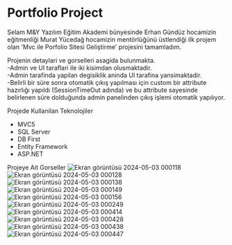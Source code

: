 # Portfolio Project
Selam 
 M&Y Yazılım Eğitim Akademi bünyesinde Erhan Gündüz hocamizin eğitmenliği Murat Yücedağ hocamizin mentörlüğünü üstlendiği ilk projem olan 'Mvc ile Porfolio Sitesi Geliştirme' projesini tamamladım.
 
  Projenin detaylari ve gorselleri asagida bulunmakta.    
 -Admin ve UI taraflari ile iki kisimdan olusmaktadir.         
 -Admin tarafinda yapilan degisiklik aninda UI tarafina yansimaktadir.      
 -Belirli bir süre sonra otomatik çıkış yapılması için custom bir attribute hazırlığı yapıldı (SessionTimeOut adında) ve bu attribute sayesinde belirlenen süre dolduğunda admin panelinden çıkış işlemi otomatik yapılıyor.
 
   Projede Kullanilan Teknolojiler
- MVC5
- SQL Server
- DB First
- Entity Framework
- ASP.NET

Projeye Ait Gorseller
  ![Ekran görüntüsü 2024-05-03 000118](https://github.com/kadir-00/Portfolio-Project/assets/103302988/d929e2f2-a961-4a78-8ef8-0d567ec4b677)
![Ekran görüntüsü 2024-05-03 000128](https://github.com/kadir-00/Portfolio-Project/assets/103302988/14e907d8-dbf2-4ae7-a636-a2ea3c93d66c)
![Ekran görüntüsü 2024-05-03 000138](https://github.com/kadir-00/Portfolio-Project/assets/103302988/01e01cc8-93df-4139-b00d-2c6eca33b1ef)
![Ekran görüntüsü 2024-05-03 000149](https://github.com/kadir-00/Portfolio-Project/assets/103302988/c15cb3ca-9b5a-4732-a80e-8816b83c3086)
![Ekran görüntüsü 2024-05-03 000156](https://github.com/kadir-00/Portfolio-Project/assets/103302988/c8378f3a-0ec4-4043-a7ee-33dd32a2b2b2)
![Ekran görüntüsü 2024-05-03 000249](https://github.com/kadir-00/Portfolio-Project/assets/103302988/0ca63892-662a-420a-b662-00d30c1a00d4)
![Ekran görüntüsü 2024-05-03 000414](https://github.com/kadir-00/Portfolio-Project/assets/103302988/6d0d12fa-074b-4c60-9d23-313c12ef9b41)
![Ekran görüntüsü 2024-05-03 000428](https://github.com/kadir-00/Portfolio-Project/assets/103302988/3dc78fb7-5eae-4eb9-8e2a-ee70cdef4c73)
![Ekran görüntüsü 2024-05-03 000438](https://github.com/kadir-00/Portfolio-Project/assets/103302988/d6f4cdf8-fafe-48a2-85c9-2031e7e677a9)
![Ekran görüntüsü 2024-05-03 000447](https://github.com/kadir-00/Portfolio-Project/assets/103302988/bd7f9783-c897-40b5-82ae-b3ff1433c9f1)









  
